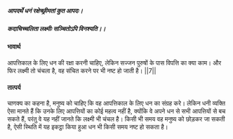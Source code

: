 ##### आपदर्थे धनं रक्षेच्छ्रीमतां कुत आपदः।
##### कदाचिच्चलिता लक्ष्मीः सञ्चितोऽपि विनश्यति।। 

#### भावार्थ

आपत्तिकाल के लिए धन की रक्षा करनी चाहिए, लेकिन सज्जन पुरुषों के पास विपत्ति का क्या काम। और फिर लक्ष्मी तो चंचला है, वह संचित करने पर भी नष्ट हो जाती है। ||7||

#### तात्पर्य

चाणक्य का कहना है, मनुष्य को चाहिए कि वह आपत्तिकाल के लिए धन का संग्रह करे। लेकिन धनी व्यक्ति ऐसा मानते हैं कि उनके लिए आपत्तियों का कोई महत्व नहीं है, क्योंकि वे अपने धन से सभी आपत्तियों से बच सकते हैं, परंतु वे यह नहीं जानते कि लक्ष्मी भी चंचल है। किसी भी समय वह मनुष्य को छोड़कर जा सकती है, ऐसी स्थिति में यह इकट्ठा किया हुआ धन भी किसी समय नष्ट हो सकता है।